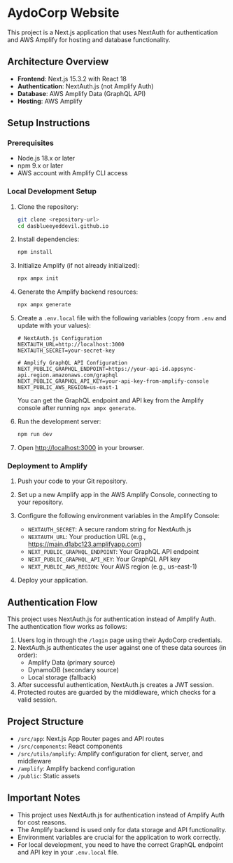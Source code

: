 # AydoCorp Website

This project is a Next.js application that uses NextAuth for authentication and AWS Amplify for hosting and database functionality.

## Architecture Overview

- **Frontend**: Next.js 15.3.2 with React 18
- **Authentication**: NextAuth.js (not Amplify Auth)
- **Database**: AWS Amplify Data (GraphQL API)
- **Hosting**: AWS Amplify

## Setup Instructions

### Prerequisites

- Node.js 18.x or later
- npm 9.x or later
- AWS account with Amplify CLI access

### Local Development Setup

1. Clone the repository:
   ```bash
   git clone <repository-url>
   cd dasblueeyeddevil.github.io
   ```

2. Install dependencies:
   ```bash
   npm install
   ```

3. Initialize Amplify (if not already initialized):
   ```bash
   npx ampx init
   ```

4. Generate the Amplify backend resources:
   ```bash
   npx ampx generate
   ```

5. Create a `.env.local` file with the following variables (copy from `.env` and update with your values):
   ```
   # NextAuth.js Configuration
   NEXTAUTH_URL=http://localhost:3000
   NEXTAUTH_SECRET=your-secret-key
   
   # Amplify GraphQL API Configuration
   NEXT_PUBLIC_GRAPHQL_ENDPOINT=https://your-api-id.appsync-api.region.amazonaws.com/graphql
   NEXT_PUBLIC_GRAPHQL_API_KEY=your-api-key-from-amplify-console
   NEXT_PUBLIC_AWS_REGION=us-east-1
   ```

   You can get the GraphQL endpoint and API key from the Amplify console after running `npx ampx generate`.

6. Run the development server:
   ```bash
   npm run dev
   ```

7. Open [http://localhost:3000](http://localhost:3000) in your browser.

### Deployment to Amplify

1. Push your code to your Git repository.

2. Set up a new Amplify app in the AWS Amplify Console, connecting to your repository.

3. Configure the following environment variables in the Amplify Console:
   - `NEXTAUTH_SECRET`: A secure random string for NextAuth.js
   - `NEXTAUTH_URL`: Your production URL (e.g., https://main.d1abc123.amplifyapp.com)
   - `NEXT_PUBLIC_GRAPHQL_ENDPOINT`: Your GraphQL API endpoint
   - `NEXT_PUBLIC_GRAPHQL_API_KEY`: Your GraphQL API key
   - `NEXT_PUBLIC_AWS_REGION`: Your AWS region (e.g., us-east-1)

4. Deploy your application.

## Authentication Flow

This project uses NextAuth.js for authentication instead of Amplify Auth. The authentication flow works as follows:

1. Users log in through the `/login` page using their AydoCorp credentials.
2. NextAuth.js authenticates the user against one of these data sources (in order):
   - Amplify Data (primary source)
   - DynamoDB (secondary source)
   - Local storage (fallback)
3. After successful authentication, NextAuth.js creates a JWT session.
4. Protected routes are guarded by the middleware, which checks for a valid session.

## Project Structure

- `/src/app`: Next.js App Router pages and API routes
- `/src/components`: React components
- `/src/utils/amplify`: Amplify configuration for client, server, and middleware
- `/amplify`: Amplify backend configuration
- `/public`: Static assets

## Important Notes

- This project uses NextAuth.js for authentication instead of Amplify Auth for cost reasons.
- The Amplify backend is used only for data storage and API functionality.
- Environment variables are crucial for the application to work correctly.
- For local development, you need to have the correct GraphQL endpoint and API key in your `.env.local` file.